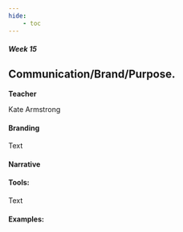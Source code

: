 ```yaml
---
hide:
    - toc
---
```


##### Week 15


## Communication/Brand/Purpose.


**Teacher**

 Kate Armstrong

#### Branding

Text

#### Narrative


#### Tools:

Text

#### Examples:
















